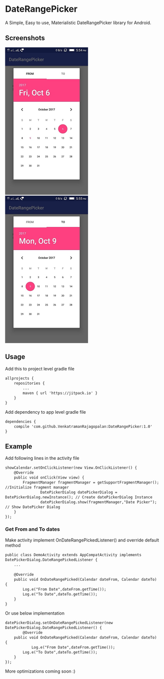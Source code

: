 # DateRangePicker
A Simple, Easy to use, Materialistic DateRangePicker library for Android.

## Screenshots
![Screenshot 1](/screenshots/screenshot1.jpeg?raw=true "From Date")   ![Screenshot 2](/screenshots/screenshot2.jpeg?raw=true "To Date")

## Usage
Add this to project level gradle file
```
allprojects {
	repositories {
		...
		maven { url 'https://jitpack.io' }
	}
}
```
Add dependency to app level gradle file
```
dependencies {
	compile 'com.github.VenkatramanRajagopalan:DateRangePicker:1.0'
}
```
## Example
Add following lines in the activity file
```
showCalendar.setOnClickListener(new View.OnClickListener() {
	@Override
	public void onClick(View view) {
		FragmentManager fragmentManager = getSupportFragmentManager(); //Initialize fragment manager
                DatePickerDialog datePickerDialog = DatePickerDialog.newInstance(); // Create datePickerDialog Instance 
                datePickerDialog.show(fragmentManager,"Date Picker"); // Show DatePicker Dialog
	}
});

```
### Get From and To dates

Make activity implement OnDateRangePickedListener() and override default method
```
public class DemoActivity extends AppCompatActivity implements DatePickerDialog.DateRangePickedListener {
	...
	
	@Override
	public void OnDateRangePicked(Calendar dateFrom, Calendar dateTo) {
		Log.e("From Date",dateFrom.getTime());
		Log.e("To Date",dateTo.getTime());
	}
}
```

Or use below implementation
```
datePickerDialog.setOnDateRangePickedListener(new DatePickerDialog.DateRangePickedListener() {
        @Override
	public void OnDateRangePicked(Calendar dateFrom, Calendar dateTo) {
        	Log.e("From Date",dateFrom.getTime());
		Log.e("To Date",dateTo.getTime());   
	}
});
```


More optimizations coming soon :)
